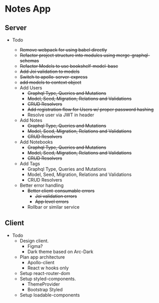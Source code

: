 # Notes App

## Server

- Todo

  - ~~Remove webpack for using babel directly~~
  - ~~Refactor project structure into modules using merge-graphql-schemas~~
  - ~~Refactor Models to use bookshelf-model-base~~
  - ~~Add Joi validation to models~~
  - ~~Switch to apollo-server-express~~
  - ~~add models to context object~~
  - Add Users
    - ~~Graphql Type, Queries and Mutations~~
    - ~~Model, Seed, Migration, Relations and Validations~~
    - ~~CRUD Resolvers~~
    - ~~Add registration flow for Users w/ proper password hashing~~
    - Resolve user via JWT in header
  - Add Notes
    - ~~Graphql Type, Queries and Mutations~~
    - ~~Model, Seed, Migration, Relations and Validations~~
    - ~~CRUD Resolvers~~
  - Add Notebooks
    - ~~Graphql Type, Queries and Mutations~~
    - ~~Model, Seed, Migration, Relations and Validations~~
    - ~~CRUD Resolvers~~
  - Add Tags
    - Graphql Type, Queries and Mutations
    - Model, Seed, Migration, Relations and Validations
    - CRUD Resolvers
  - Better error handling
    - ~~Better client-consumable errors~~
      - ~~Joi validation errors~~
      - ~~App level errors~~
    - Rollbar or similar service

## Client

- Todo
  - Design client.
    - Figma?
    - Dark theme based on Arc-Dark
  - Plan app architecture
    - Apollo-client
    - React w hooks only
  - Setup react-router-dom
  - Setup styled-components.
    - ThemeProvider
    - Bootstrap Styled
  - Setup loadable-components

